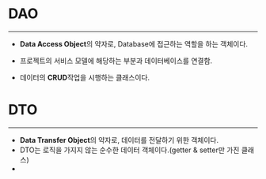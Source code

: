 # DAO
- - -

- **Data Access Object**의 약자로, Database에 접근하는 역할을 하는 객체이다.

- 프로젝트의 서비스 모델에 해당하는 부분과 데이터베이스를 연결함.

- 데이터의 **CRUD**작업을 시행하는 클래스이다.

# DTO
- - -

* **Data Transfer Object**의 약자로, 데이터를 전달하기 위한 객체이다.
* DTO는 로직을 가지지 않는 순수한 데이터 객체이다.(getter & setter만 가진 클래스)
* 
